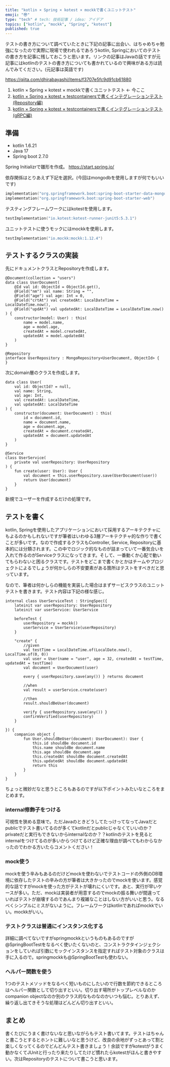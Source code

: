 ```yaml
---
title: "kotlin × Spring × kotest × mockkで書くユニットテスト"
emoji: "😎"
type: "tech" # tech: 技術記事 / idea: アイデア
topics: ["kotlin", "mockk", "Spring", "kotest"]
published: true
---
```

テストの書き方について調べていたときに下記の記事に出会い、はちゃめちゃ勉強になったので実際に現場で使われるであろうkotlin, Springにおいてのテストの書き方を記事に残しておこうと思います。リンクの記事はJavaの話ですが元記事にはkotlinのテストの書き方についても書かれているので興味がある方は読んでみてください。(元記事は英語です)

https://qiita.com/dhirabayashi/items/f3707e5fc9d91cb61880

1. kotlin × Spring × kotest × mockkで書くユニットテスト <- 今ここ
2. [kotlin × Spring × kotest × testcontainersで書くインテグレーションテスト(Repository編)](https://zenn.dev/jy8752/articles/f997a70c9ceaf3)
3. [kotlin × Spring × kotest × testcontainersで書くインテグレーションテスト(gRPC編)](https://zenn.dev/jy8752/articles/2e5059a4475484)

## 準備
- kotlin 1.6.21
- Java 17
- Spring boot 2.7.0

Spring Initializrで雛形を作成。
https://start.spring.io/

依存関係はとりあえず下記を選択。(今回はmongodbを使用しますが何でもいいです)
```kotlin:build.gradle.kts
implementation("org.springframework.boot:spring-boot-starter-data-mongodb")
implementation("org.springframework.boot:spring-boot-starter-web")
```

テスティングフレームワークにはkotestを使用します。
```kotlin:build.gradle.kts
testImplementation("io.kotest:kotest-runner-junit5:5.3.1")
```

ユニットテストに使うモックにはmockkを使用します。
```kotlin:build.gradle.kts
testImplementation("io.mockk:mockk:1.12.4")
```

## テストするクラスの実装
先にドキュメントクラスとRepositoryを作成します。

```kotlin:UserDocument
@Document(collection = "users")
data class UserDocument(
    @Id val id: ObjectId = ObjectId.get(),
    @Field("nm") val name: String = "",
    @Field("age") val age: Int = 0,
    @Field("crtAt") val createdAt: LocalDateTime = LocalDateTime.now(),
    @Field("updAt") val updatedAt: LocalDateTime = LocalDateTime.now()
) {
    constructor(model: User) : this(
        name = model.name,
        age = model.age,
        createdAt = model.createdAt,
        updatedAt = model.updatedAt
    )
}
```

```kotlin:UserRepository
@Repository
interface UserRepository : MongoRepository<UserDocument, ObjectId> {
}
```

次にdomain層のクラスを作成します。
```kotlin:User
data class User(
    val id: ObjectId? = null,
    val name: String,
    val age: Int,
    val createdAt: LocalDateTime,
    val updatedAt: LocalDateTime
) {
    constructor(document: UserDocument) : this(
        id = document.id,
        name = document.name,
        age = document.age,
        createdAt = document.createdAt,
        updatedAt = document.updatedAt
    )
}
```

```kotlin:UserService
@Service
class UserService(
    private val userRepository: UserRepository
) {
    fun create(user: User): User {
        val document = this.userRepository.save(UserDocument(user))
        return User(document)
    }
}
```

新規でユーザーを作成するだけの処理です。

## テストを書く
kotlin, Springを使用したアプリケーションにおいて採用するアーキテクチャにもよるのかもしれないですが筆者はいわゆる3層アーキテクチャ的な作りで書くことが多いです。なので作成するクラスもController, Service, Repositoryに基本的には分類されます。この中でロジック的なものが詰まっていて一番気合いを入れて作るのがServiceクラスになってきます。そして、一番動くか心配で動いてもらわないと困るクラスです。テストをどこまで書くかとかはチームやプロジェクトによるでしょうが何かしらの不安要素がある箇所はテストをすべきだと思っています。

なので、筆者は何かしらの機能を実装した場合はまずサービスクラスのユニットテストを書きます。テスト内容は下記の様な感じ。

```kotlin:UserServiceTest
internal class UserServiceTest : StringSpec({
    lateinit var userRepository: UserRepository
    lateinit var userService: UserService

    beforeTest {
        userRepository = mockk()
        userService = UserService(userRepository)
    }

    "create" {
        //given
        val testTime = LocalDateTime.of(LocalDate.now(), LocalTime.of(0, 0))
        val user = User(name = "user", age = 32, createdAt = testTime, updatedAt = testTime)
        val document = UserDocument(user)

        every { userRepository.save(any()) } returns document

        //when
        val result = userService.create(user)

        //then
        result.shouldBeUser(document)

        verify { userRepository.save(any()) }
        confirmVerified(userRepository)
    }

}) {
    companion object {
        fun User.shouldBeUser(document: UserDocument): User {
            this.id shouldBe document.id
            this.name shouldBe document.name
            this.age shouldBe document.age
            this.createdAt shouldBe document.createdAt
            this.updatedAt shouldBe document.updatedAt
            return this
        }
    }
}
```

ちょっと微妙だなと思うところもあるのですが以下ポイントみたいなところをまとめます。

### internal修飾子をつける
可視性を狭める意味で。ただJavaのときどうしてたっけってなってJavaだとpublicでテスト書いてるのが多くてkotlinだとpublicじゃなくていいのか？privateだと実行もできないからinternalなのか？？kotlinのテストを見るとinternalをつけてるのが多いからつけてるけど正確な理由が調べてもわからなかったのでわかる方いたらコメントください！

### mock使う
mockを使う辛みもあるのだけどmockを使わないでテストコードの外側のDB環境に依存したテストの辛みの方が筆者は大きかったのでmockを使います。感覚的な話ですがmockを使った方がテストが壊れにくいです。あと、実行が早いケースが多い。ただ、mockは実装者が用意するのでmockの振る舞いが間違っていればテストが崩壊するのであんまり複雑なことはしない方がいいと思う。なるべくシンプルにミスがないように。フレームワークはkotlinであればmockkでいい。mockkがいい。

### テストクラスは普通にインスタンス化する
詳細に調べてないですがspringmockkというものもあるのですが@SpringBootTestをなるべく使いたくないのと、コンストラクタインジェクションをしていれば引数にモックインスタンスを指定すればテスト対象のクラスは手に入るので。springmockkも@SpringBootTestも使わない。

### ヘルパー関数を使う
1つのテストメソッドをなるべく短いものにしたいので行数を節約できるところはヘルパー関数として切り出すといい。切り出す場所がトップレベルなのかcompanion objectなのか別のクラス的なものなのかいつも悩む。とりあえず、繰り返し出てきそうな処理はどんどん切り出すといい。

## まとめ
書くたびにうまく書けないなと思いながらもテスト書いてます。テストはちゃんと書こうとするとホントに難しいなと思うけど、改良の余地がずっとあって割と楽しくなってくるのでどんどんテスト書きましょう！余談ですがkotestがうまく動かなくてJUnitと行ったり来たりしてたけど慣れたらkotestがほんと書きやすい。次はRepositoryのテストについて書こうと思います。